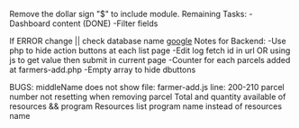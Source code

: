 Remove the dollar sign "$" to include module.
Remaining Tasks:
-Dashboard content (DONE)
-Filter fields

If ERROR change || check database name
[google](www.google.com)
Notes for Backend:
-Use php to hide action buttons  at each list page
-Edit log fetch id in url OR using js to get value then submit in current page
-Counter for each parcels added at farmers-add.php
-Empty array to hide dbuttons

BUGS:
middleName does not show file: farmer-add.js line: 200-210
parcel number not resetting when removing parcel
Total and quantity available of resources && program
Resources list program name instead of resources name